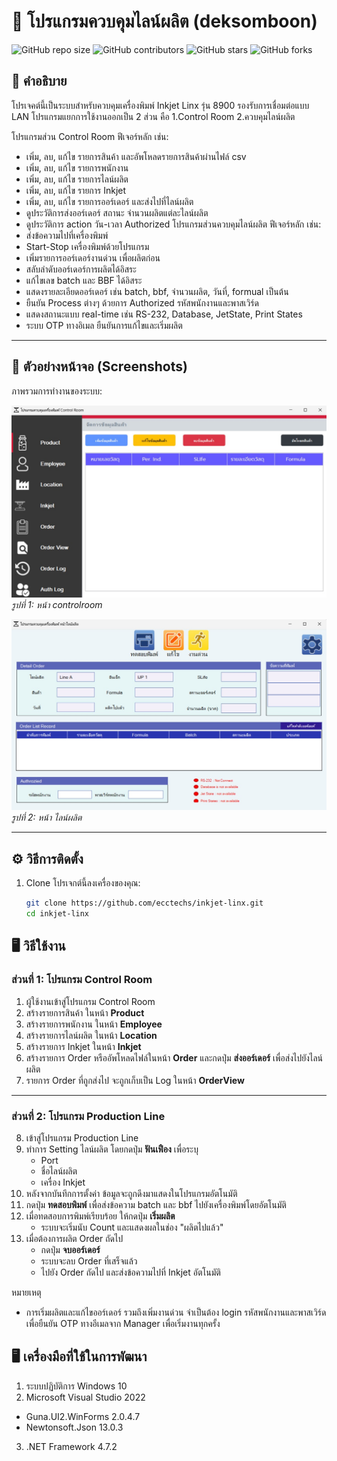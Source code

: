 
# 🚀 โปรแกรมควบคุมไลน์ผลิต (deksomboon)
![GitHub repo size](https://img.shields.io/github/repo-size/username/repo-name)
![GitHub contributors](https://img.shields.io/github/contributors/username/repo-name)
![GitHub stars](https://img.shields.io/github/stars/username/repo-name?style=social)
![GitHub forks](https://img.shields.io/github/forks/username/repo-name?style=social)

## 📖 คำอธิบาย

โปรเจคต์นี้เป็นระบบสําหรับควบคุมเครื่องพิมพ์ Inkjet Linx รุ่น 8900 รองรับการเชื่อมต่อแบบ LAN 
โปรแกรมแยกการใช้งานออกเป็น 2 ส่วน คือ 1.Control Room 2.ควบคุมไลน์ผลิต

โปรแกรมส่วน Control Room ฟีเจอร์หลัก เช่น:  
- เพิ่ม, ลบ, แก้ไข รายการสินค้า และอัพโหลดรายการสินค้าผ่านไฟล์ csv
- เพิ่ม, ลบ, แก้ไข รายการพนักงาน
- เพิ่ม, ลบ, แก้ไข รายการไลน์ผลิต
- เพิ่ม, ลบ, แก้ไข รายการ Inkjet
- เพิ่ม, ลบ, แก้ไข รายการออร์เดอร์ และส่งไปที่ไลน์ผลิต
- ดูประวัติการส่งออร์เดอร์ สถานะ จํานวนผลิตแต่ละไลน์ผลิต
- ดูประวัติการ action วัน-เวลา Authorized
โปรแกรมส่วนควบคุมไลน์ผลิต ฟีเจอร์หลัก เช่น:
- ส่งข้อความไปที่เครื่องพิมพ์
- Start-Stop เครื่องพิมพ์ด้วยโปรแกรม
- เพิ่มรายการออร์เดอร์งานด่วน เพื่อผลิตก่อน
- สลับลําดับออร์เดอร์การผลิตได้อิสระ
- แก้ไขเลข batch และ BBF ได้อิสระ
- แสดงรายละเอียดออร์เดอร์ เช่น batch, bbf, จํานวนผลิต, วันที่, formual เป็นต้น
- ยืนยัน Process ต่างๆ ด้วยการ Authorized รหัสพนักงานและพาสเวิร์ด
- แสดงสถานะแบบ real-time เช่น RS-232, Database, JetState, Print States
- ระบบ OTP ทางอิเมล ยืนยันการแก้ไขและเริ่มผลิต

---

## 📸 ตัวอย่างหน้าจอ (Screenshots)

ภาพรวมการทำงานของระบบ:

![หน้าจอ controlroom](./image/control-room.jpg)  
*รูปที่ 1: หน้า controlroom*

![หน้าจอ line](./image/line.jpg)  
*รูปที่ 2: หน้า ไลน์ผลิต*

---

## ⚙️ วิธีการติดตั้ง

1. Clone โปรเจกต์นี้ลงเครื่องของคุณ:
   ```bash 
   git clone https://github.com/ecctechs/inkjet-linx.git
   cd inkjet-linx


## 🖥️ วิธีใช้งาน
### ส่วนที่ 1: โปรแกรม Control Room
1. ผู้ใช้งานเข้าสู่โปรแกรม Control Room  
2. สร้างรายการสินค้า ในหน้า **Product**  
3. สร้างรายการพนักงาน ในหน้า **Employee**  
4. สร้างรายการไลน์ผลิต ในหน้า **Location**  
5. สร้างรายการ Inkjet ในหน้า **Inkjet**  
6. สร้างรายการ Order หรืออัพโหลดไฟล์ในหน้า **Order** และกดปุ่ม **ส่งออร์เดอร์** เพื่อส่งไปยังไลน์ผลิต  
7. รายการ Order ที่ถูกส่งไป จะถูกเก็บเป็น Log ในหน้า **OrderView**  

---

### ส่วนที่ 2: โปรแกรม Production Line
8. เข้าสู่โปรแกรม Production Line  
9. ทำการ Setting ไลน์ผลิต โดยกดปุ่ม **ฟันเฟือง** เพื่อระบุ  
   - Port  
   - ชื่อไลน์ผลิต  
   - เครื่อง Inkjet  
10. หลังจากบันทึกการตั้งค่า ข้อมูลจะถูกดึงมาแสดงในโปรแกรมอัตโนมัติ  
11. กดปุ่ม **ทดสอบพิมพ์** เพื่อส่งข้อความ batch และ bbf ไปยังเครื่องพิมพ์โดยอัตโนมัติ  
12. เมื่อทดสอบการพิมพ์เรียบร้อย ให้กดปุ่ม **เริ่มผลิต**  
    - ระบบจะเริ่มนับ Count และแสดงผลในช่อง "ผลิตไปแล้ว"  
13. เมื่อต้องการผลิต Order ถัดไป  
    - กดปุ่ม **จบออร์เดอร์**  
    - ระบบจะลบ Order ที่เสร็จแล้ว  
    - ไปยัง Order ถัดไป และส่งข้อความไปที่ Inkjet อัตโนมัติ  

หมายเหตุ
- การเริ่มผลิตและแก้ไขออร์เดอร์ รวมถึงเพิ่มงานด่วน จําเป็นต้อง login รหัสพนักงานและพาสเวิร์ด เพื่อยืนยัน OTP ทางอีเมลจาก Manager เพื่อเริ่มงานทุกครั้ง



## 🖥️ เครื่องมือที่ใช้ในการพัฒนา

1. ระบบปฏิบัติการ Windows 10  
2. Microsoft Visual Studio 2022
  - Guna.UI2.WinForms 2.0.4.7  
  - Newtonsoft.Json 13.0.3  
3. .NET Framework 4.7.2  
